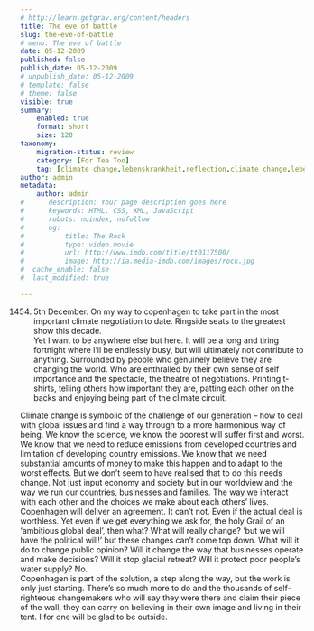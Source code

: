 ```yaml
---
# http://learn.getgrav.org/content/headers
title: The eve of battle
slug: the-eve-of-battle
# menu: The eve of battle
date: 05-12-2009
published: false
publish_date: 05-12-2009
# unpublish_date: 05-12-2009
# template: false
# theme: false
visible: true
summary:
    enabled: true
    format: short
    size: 128
taxonomy:
    migration-status: review
    category: [For Tea Too]
    tag: [climate change,lebenskrankheit,reflection,climate change,lebenskrankheit,reflection]
author: admin
metadata:
    author: admin
#      description: Your page description goes here
#      keywords: HTML, CSS, XML, JavaScript
#      robots: noindex, nofollow
#      og:
#          title: The Rock
#          type: video.movie
#          url: http://www.imdb.com/title/tt0117500/
#          image: http://ia.media-imdb.com/images/rock.jpg
#  cache_enable: false
#  last_modified: true

---
```


1454. 5th December. On my way to copenhagen to take part in the most important climate negotiation to date. Ringside seats to the greatest show this decade.  
 Yet I want to be anywhere else but here. It will be a long and tiring fortnight where I’ll be endlessly busy, but will ultimately not contribute to anything. Surrounded by people who genuinely believe they are changing the world. Who are enthralled by their own sense of self importance and the spectacle, the theatre of negotiations. Printing t-shirts, telling others how important they are, patting each other on the backs and enjoying being part of the climate circuit.

Climate change is symbolic of the challenge of our generation – how to deal with global issues and find a way through to a more harmonious way of being. We know the science, we know the poorest will suffer first and worst. We know that we need to reduce emissions from developed countries and limitation of developing country emissions. We know that we need substantial amounts of money to make this happen and to adapt to the worst effects. But we don’t seem to have realised that to do this needs change. Not just input economy and society but in our worldview and the way we run our countries, businesses and families. The way we interact with each other and the choices we make about each others’ lives.  
 Copenhagen will deliver an agreement. It can’t not. Even if the actual deal is worthless. Yet even if we get everything we ask for, the holy Grail of an ‘ambitious global deal’, then what? What will really change? ‘but we will have the political will!’ but these changes can’t come top down. What will it do to change public opinion? Will it change the way that businesses operate and make decisions? Will it stop glacial retreat? Will it protect poor people’s water supply? No.  
 Copenhagen is part of the solution, a step along the way, but the work is only just starting. There’s so much more to do and the thousands of self-righteous changemakers who will say they were there and claim their piece of the wall, they can carry on believing in their own image and living in their tent. I for one will be glad to be outside.